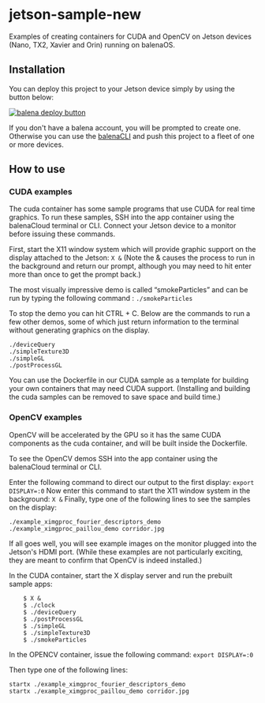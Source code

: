 # jetson-sample-new
Examples of creating containers for CUDA and OpenCV on Jetson devices (Nano, TX2, Xavier and Orin) running on balenaOS.

## Installation

You can deploy this project to your Jetson device simply by using the button below:

[![balena deploy button](https://www.balena.io/deploy.svg)](https://dashboard.balena-cloud.com/deploy?repoUrl=https://github.com/balena-io-experimental/jetson-sample-new)


If you don't have a balena account, you will be prompted to create one. Otherwise you can use the [balenaCLI](https://www.balena.io/docs/reference/balena-cli/) and push this project to a fleet of one or more devices.

## How to use

### CUDA examples
The cuda container has some sample programs that use CUDA for real time graphics. To run these samples, SSH into the app container using the balenaCloud terminal or CLI. Connect your Jetson device to a monitor before issuing these commands.

First, start the X11 window system which will provide graphic support on the display attached to the Jetson:
`X &`
(Note the & causes the process to run in the background and return our prompt, although you may need to hit enter more than once to get the prompt back.)

The most visually impressive demo is called “smokeParticles” and can be run by typing the following command
:
`./smokeParticles`

To stop the demo you can hit CTRL + C. Below are the commands to run a few other demos, some of which just return information to the terminal without generating graphics on the display.
```
./deviceQuery
./simpleTexture3D
./simpleGL
./postProcessGL
```

You can use the Dockerfile in our CUDA sample as a template for building your own containers that may need CUDA support. (Installing and building the cuda samples can be removed to save space and build time.)

### OpenCV examples

OpenCV will be accelerated by the GPU so it has the same CUDA components as the cuda container, and will be built inside the Dockerfile.

To see the OpenCV demos SSH into the app container using the balenaCloud terminal or CLI.

Enter the following command to direct our output to the first display:
`export DISPLAY=:0`
Now enter this command to start the X11 window system in the background:
`X &`
Finally, type one of the following lines to see the samples on the display:
```
./example_ximgproc_fourier_descriptors_demo
./example_ximgproc_paillou_demo corridor.jpg
```
If all goes well, you will see example images on the monitor plugged into the Jetson's HDMI port. (While these examples are not particularly exciting, they are meant to confirm that OpenCV is indeed installed.)






In the CUDA container, start the X display server and run the prebuilt sample apps:
```
    $ X &
    $ ./clock
    $ ./deviceQuery
    $ ./postProcessGL
    $ ./simpleGL
    $ ./simpleTexture3D
    $ ./smokeParticles
```

In the OPENCV container, issue the following command:
`export DISPLAY=:0`

Then type one of the following lines:

```
startx ./example_ximgproc_fourier_descriptors_demo  
startx ./example_ximgproc_paillou_demo corridor.jpg  
```
